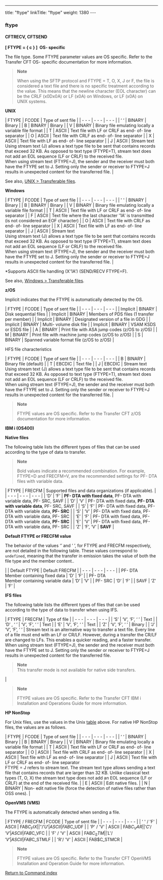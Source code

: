 ---
title: "ftype"
linkTitle: "ftype"
weight: 1380
--- <span id="ftype"></span>

### ftype

<span id="ftype_CFTRECV"></span>

#### CFTRECV, CFTSEND

****[ FTYPE = { c } ]  OS- specific****

The file type. Some FTYPE parameter values are OS specific. Refer to the Transfer CFT OS- specific documentation for more information.

> **Note**
>
> When using the SFTP protocol and FTYPE = T, O, X, J or F, the file is considered a text file and there is no specific treatment according to the value. This means that the newline character (EOL character) can be the CRLF (x0Dx0A) or LF (x0A) on Windows, or LF (x0A) on UNIX systems.

****UNIX<span id="UNIX_ftype"></span>****

| FTYPE  | FCODE  | Type of sent file  |
| - - - | - - - | - - - |
| ‘ ‘  | BINARY  | Binary  |
| B  | BINARY  | Binary  |
| V  | BINARY  | Binary file emulating locally a variable file format  |
| T  | ASCII  | Text file with LF or CRLF as end- of- line separator  |
| O  | ASCII  | Text file with CRLF as end- of- line separator  |
| X  | ASCII  | Text file with LF as end- of- line separator  |
| J  | ASCII  | Stream text<br/> Using stream text (J) allows a text type file to be sent that contains records that exceed 32 KB. As opposed to text type (FTYPE=T), stream text does not add an EOL sequence (LF or CRLF) to the received file.<br/> When using stream text (FTYPE=J), the sender and the receiver must both have the FTYPE set to J. Setting only the sender or receiver to FTYPE=J results in unexpected content for the transferred file. |

See also, [UNIX &gt; Transferable files](../../../../cft_intro_install/unix_install_start_here/run_first_time_ux/run_first_time_ux/transferable_files_unix).

****Windows****

| FTYPE  | FCODE  | Type of sent file  |
| - - - | - - - | - - - |
| ' '  | BINARY  | Binary  |
| B  | BINARY  | Binary  |
| V  | BINARY  | Binary file emulating locally a variable file format  |
| T  | ASCII  | Text file with LF or CRLF as end- of- line separator  |
| F  | ASCII  | Text file where the last character '1A' is transmitted (is not considered an EOF character)  |
| O  | ASCII  | Text file with CRLF as end- of- line separator  |
| X  | ASCII  | Text file with LF as end- of- line separator  |
| J  | ASCII  | Stream text<br/> Using stream text (J) allows a text type file to be sent that contains records that exceed 32 KB. As opposed to text type (FTYPE=T), stream text does not add an EOL sequence (LF or CRLF) to the received file.<br/> When using stream text (FTYPE=J), the sender and the receiver must both have the FTYPE set to J. Setting only the sender or receiver to FTYPE=J results in unexpected content for the transferred file. |

\*Supports ASCII file handling (X'1A') (SEND/RECV FTYPE=F).

See also, [Windows &gt; Transferable files](../../../../cft_intro_install/windows_install_start_here/windows_install_start_here/specific_system_functions/transferable_files_win).

****z/OS****

Implicit indicates that the FTYPE is automatically detected by the OS.

| FTYPE  | FCODE  | Type of sent file  |
| - - - | - - - | - - - |
| Implicit  | BINARY  | Disk sequential files |
| Implicit  | BINARY  | Members of PDS files (1 transfer per member) |
| Implicit  | BINARY  | Designated version of a file in GDG |
| Implicit  | BINARY  | Multi- volume disk file |
| Implicit  | BINARY  | VSAM KSDS or ESDS file |
| A | BINARY  | Print file with ASA jump codes (z/OS to z/OS) |
| M | BINARY  | Print file with machine jump codes (z/OS to z/OS) |
| S | BINARY  | Spanned variable format file (z/OS to z/OS) |

HFS file characteristics

| FTYPE  | FCODE  | Type of sent file  |
| - - - | - - - | - - - |
| B | BINARY  | Binary file (default) |
| T | EBCDIC  | Text file |
| J  | EBCDIC  | Stream text<br/> Using stream text (J) allows a text type file to be sent that contains records that exceed 32 KB. As opposed to text type (FTYPE=T), stream text does not add an EOL sequence (LF or CRLF) to the received file.<br/> When using stream text (FTYPE=J), the sender and the receiver must both have the FTYPE set to J. Setting only the sender or receiver to FTYPE=J results in unexpected content for the transferred file. |

> **Note**
>
> FTYPE values are OS specific. Refer to the Transfer CFT z/OS documentation for more information.

****IBM i (OS400)****

****Native files****

The following table lists the different types of files that can be used according to the type of data to transfer.

> **Note**
>
> Bold values indicate a recommended combination. For example, FTYPE=D and FRECFM=V, are the recommended settings for PF- DTA files with variable data.

| FTYPE | FRECFM | Supported files and data organizations (if applicable). |
| - - - | - - - | - - - |
| ‘D’  | ‘F’  | **PF- DTA with fixed data**, PF- DTA with variable data, PF- SRC, SAVF  |
| ‘D’  | ‘V’  | PF- DTA with fixed data, **PF- DTA with variable data**, PF- SRC, SAVF  |
| ‘S’  | ‘F’  | PF- DTA with fixed data, PF- DTA with variable data, **PF- SRC** |
| ‘S’  | ‘V’  | PF- DTA with fixed data, PF- DTA with variable data, PF- SRC  |
| ‘E’  | ‘F’  | PF- DTA with fixed data, PF- DTA with variable data, **PF- SRC**  |
| ‘E’  | ‘V’  | PF- DTA with fixed data, PF- DTA with variable data, PF- SRC  |
| ‘Z’  | ‘F’, ‘V’  | **SAVF**  |

****Default FTYPE or FRECFM value****

The behavior of the values ‘’ and ‘ ’, for FTYPE and FRECFM respectively, are not detailed in the following table. These values correspond to `undefined`, meaning that the transfer in emission takes the value of both the file type and the member content..

|   | Default FTYPE | Default FRECFM |
| - - - | - - - | - - - |
| PF- DTA<br /> Member containing fixed data | ‘D’  | ‘F’  |
| PF- DTA<br /> Member containing variable data | ‘D’  | ‘V’  |
| PF- SRC  | ‘D’  | ‘F’  |
| SAVF  | ‘Z’  | ‘F’  |

****IFS files****

The following table lists the different types of files that can be used according to the type of data to transfer when using IFS.

| FTYPE  | FRECFM  | Type of file  |
| - - - | - - - | - - - |
| ‘S’  | ‘V’, ‘F’, ‘ ’  | Text  |
| ‘D’ , ‘ ’  | ‘V’, ‘F’, ‘ ’  | Text  |
| ‘E’  | ‘V’, ‘F’, ‘ ’  | Text  |
| ‘Z’  | ‘V’, ‘F’, ‘ ’  | Binary  |
| ‘J’  | ‘V’, ‘F’, ‘ ’  | Stream text is an alternative way to transfer a text file. Every line of a file must end with an LF or CR/LF. However, during a transfer the CR/LF are changed to LFs. This enables a quicker reading, and a faster transfer.<br/> When using stream text (FTYPE=J), the sender and the receiver must both have the FTYPE set to J. Setting only the sender or receiver to FTYPE=J results in unexpected content for the transferred file.<br/> <blockquote> **Note**<br/> This transfer mode is not available for native side transfers.<br/> </blockquote>  |

> **Note**
>
> FTYPE values are OS specific. Refer to the Transfer CFT IBM i Installation and Operations Guide for more information.

**HP NonStop**

For Unix files, use the values in the Unix [table](#UNIX_ftype) above. For native HP NonStop files, the values are as follows.

| FTYPE  | FCODE  | Type of sent file  |
| - - - | - - - | - - - |
| ‘ ‘  | BINARY  | Binary  |
| B  | BINARY  | Binary  |
| V  | BINARY  | Binary file emulating locally a variable file format  |
| T  | ASCII  | Text file with LF or CRLF as end- of- line separator  |
| O  | ASCII  | Text file with CRLF as end- of- line separator  |
| X  | ASCII  | Text file with LF as end- of- line separator  |
| J  | ASCII  | Text file with LF or CRLF as end- of- line separator<br/> FTYPE = J refers to stream text. The stream text type allows sending a text file that contains records that are larger than 32 KB. Unlike classical text types (T, O, X) the stream text type does not add an EOL sequence (LF or CRLF) at the end of the received file. |
| E  | ASCII  | Edit native files.  |
| N  | BINARY  | Non- edit native file (force the detection of native files rather than OSS ones).  |

****OpenVMS (VMS)****

The FTYPE is automatically detected when sending a file.

| FTYPE / FRECFM  | FCODE  | Type of sent file  |
| - - - | - - - | - - - |
| ' ' / 'F'  | ASCII  | FAB$C_FIX  |
| ' ' / 'U'  | ASCII  | FAB$C_UDF  |
| 'P' / 'V'  | ASCII  | FAB$C_VAR  |
| 'C' / 'V'  | ASCII  | FAB$C_VFC  |
| 'F' / 'V'  | ASCII  | FAB$C_STM  |
| 'L' / 'V'  | ASCII  | FAB$C_STMLF  |
| 'R'/ 'V'  | ASCII  | FAB$C_STMCR  |

> **Note**
>
> FTYPE values are OS specific. Refer to the Transfer CFT OpenVMS Installation and Operation Guide for more information.

[Return to Command index](../../)
